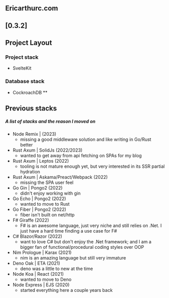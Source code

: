 ## Ericarthurc.com

## [0.3.2]

## Project Layout

### Project stack

- SvelteKit

### Database stack

- CockroachDB \*\*

## Previous stacks

##### A list of stacks and the reason I moved on

- Node Remix | (2023)
  - missing a good middleware solution and like writing in Go/Rust better
- Rust Axum | SolidJs (2022/2023)
  - wanted to get away from api fetching on SPAs for my blog
- Rust Axum | Leptos (2022)
  - tooling is not mature enough yet, but very interested in its SSR partial hydration
- Rust Axum | Askama/Preact/Webpack (2022)
  - missing the SPA user feel
- Go Gin | Pongo2 (2022)
  - didn't enjoy working with gin
- Go Echo | Pongo2 (2022)
  - wanted to move to Rust
- Go Fiber | Pongo2 (2022)
  - fiber isn't built on net/http
- F# Giraffe (2022)
  - F# is an awesome language, just very niche and still relies on .Net. I just have a hard time finding a use case for F#
- C# Blazor/Razor (2022)
  - want to love C# but don't enjoy the .Net framework; and I am a bigger fan of functional/procedural coding styles over OOP
- Nim Prologue | Karax (2021)
  - nim is an amazing language but still very immature
- Deno Oak | ETA (2021)
  - deno was a little to new at the time
- Node Koa | React (2021)
  - wanted to move to Deno
- Node Express | EJS (2020)
  - started everything here a couple years back
